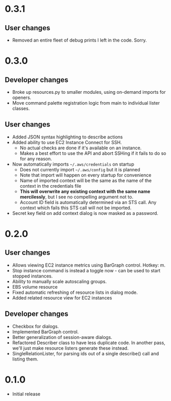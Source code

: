# 0.3.1

## User changes

* Removed an entire fleet of debug prints I left in the code. Sorry.

# 0.3.0

## Developer changes

* Broke up resources.py to smaller modules, using on-demand imports for openers.
* Move command palette registration logic from main to individual lister classes.

## User changes

* Added JSON syntax highlighting to describe actions
* Added ability to use EC2 Instance Connect for SSH.
  * No actual checks are done if it's available on an instance.
  * Makes a best effort to use the API and abort SSHing if it fails to do so for any reason.
* Now automatically imports `~/.aws/credentials` on startup
  * Does not currently import `~/.aws/config` but it is planned
  * Note that import will happen on every startup for convenience
  * Name of imported context will be the same as the name of the context in the credentials file
  * **This will overwrite any existing context with the same name mercilessly**, but I see no compelling argument not to.
  * Account ID field is automatically determined via an STS call. Any context which fails this STS call will not be imported.
* Secret key field on add context dialog is now masked as a password.

# 0.2.0

## User changes

* Allows viewing EC2 instance metrics using BarGraph control. Hotkey: m.
* Stop instance command is instead a toggle now - can be used to start stopped instances.
* Ability to manually scale autoscaling groups.
* EBS volume resource
* Fixed automatic refreshing of resource lists in dialog mode.
* Added related resource view for EC2 instances

## Developer changes

* Checkbox for dialogs.
* Implemented BarGraph control.
* Better generalization of session-aware dialogs.
* Refactored Describer class to have less duplicate code. In another pass, we'll just make resource listers generate these instead.
* SingleRelationLister, for parsing ids out of a single describe() call and listing them.

# 0.1.0

* Initial release